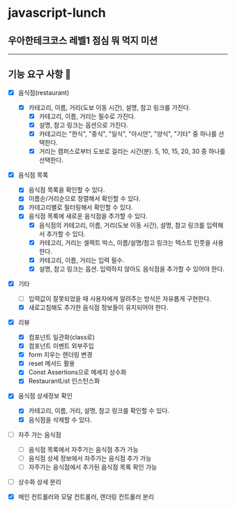 # javascript-lunch

## 우아한테크코스 레벨1 점심 뭐 먹지 미션

---

## 기능 요구 사항 📝

- [x] 음식점(restaurant)

  - [x] 카테고리, 이름, 거리(도보 이동 시간), 설명, 참고 링크를 가진다.
    - [x] 카테고리, 이름, 거리는 필수로 가진다.
    - [x] 설명, 참고 링크는 옵션으로 가진다.
    - [x] 카테고리는 "한식", "중식", "일식", "아시안", "양식", "기타" 중 하나를 선택한다.
    - [x] 거리는 캠퍼스로부터 도보로 걸리는 시간(분). 5, 10, 15, 20, 30 중 하나를 선택한다.

- [x] 음식점 목록

  - [x] 음식점 목록을 확인할 수 있다.
  - [x] 이름순/거리순으로 정렬해서 확인할 수 있다.
  - [x] 카테고리별로 필터링해서 확인할 수 있다.
  - [x] 음식점 목록에 새로운 음식점을 추가할 수 있다.
    - [x] 음식점의 카테고리, 이름, 거리(도보 이동 시간), 설명, 참고 링크를 입력해서 추가할 수 있다.
    - [x] 카테고리, 거리는 셀렉트 박스, 이름/설명/참고 링크는 텍스트 인풋을 사용한다.
    - [x] 카테고리, 이름, 거리는 입력 필수.
    - [x] 설명, 참고 링크는 옵션. 입력하지 않아도 음식점을 추가할 수 있어야 한다.

- [x] 기타

  - [ ] 입력값이 잘못되었을 때 사용자에게 알려주는 방식은 자유롭게 구현한다.
  - [x] 새로고침해도 추가한 음식점 정보들이 유지되어야 한다.

- [x] 리뷰

  - [x] 컴포넌트 일관화(class로)
  - [x] 컴포넌트 이벤트 외부주입
  - [x] form 지우는 렌더링 변경
  - [x] reset 메서드 활용
  - [x] Const Assertions으로 메세지 상수화
  - [x] RestaurantList 인스턴스화

- [x] 음식점 상세정보 확인

  - [x] 카테고리, 이름, 거리, 설명, 참고 링크를 확인할 수 있다.
  - [x] 음식점을 삭제할 수 있다.

- [ ] 자주 가는 음식점

  - [ ] 음식점 목록에서 자주가는 음식점 추가 가능
  - [ ] 음식점 상세 정보에서 자주가는 음식점 추가 가능
  - [ ] 자주가는 음식점에서 추가된 음식점 목록 확인 가능

- [ ] 상수화 상세 분리
- [x] 메인 컨트롤러와 모달 컨트롤러, 렌더링 컨트롤러 분리

